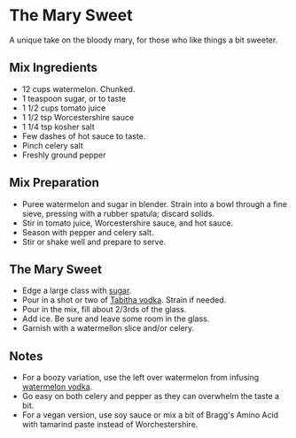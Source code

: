The Mary Sweet
===========

A unique take on the bloody mary, for those who like things a bit sweeter.

Mix Ingredients
-----------

* 12 cups watermelon. Chunked.
* 1 teaspoon sugar, or to taste
* 1 1/2 cups tomato juice
* 1 1/2 tsp Worcestershire sauce
* 1 1/4 tsp kosher salt
* Few dashes of hot sauce to taste.
* Pinch celery salt
* Freshly ground pepper


Mix Preparation
-----------
* Puree watermelon and sugar in blender. Strain into a bowl through a fine sieve, pressing with a rubber spatula; discard solids.
* Stir in tomato juice, Worcestershire sauce, and hot sauce.
* Season with pepper and celery salt.
* Stir or shake well and prepare to serve.

The Mary Sweet
-----------

* Edge a large class with [sugar]().
* Pour in a shot or two of [Tabitha vodka](). Strain if needed.
* Pour in the mix, fill about 2/3rds of the glass.
* Add ice. Be sure and leave some room in the glass.
* Garnish with a watermellon slice and/or celery.


Notes
-----------

* For a boozy variation, use the left over watermelon from infusing [watermelon vodka]().
* Go easy on both celery and pepper as they can overwhelm the taste a bit.
* For a vegan version, use soy sauce or mix a bit of Bragg's Amino Acid with tamarind paste instead of Worchestershire.
